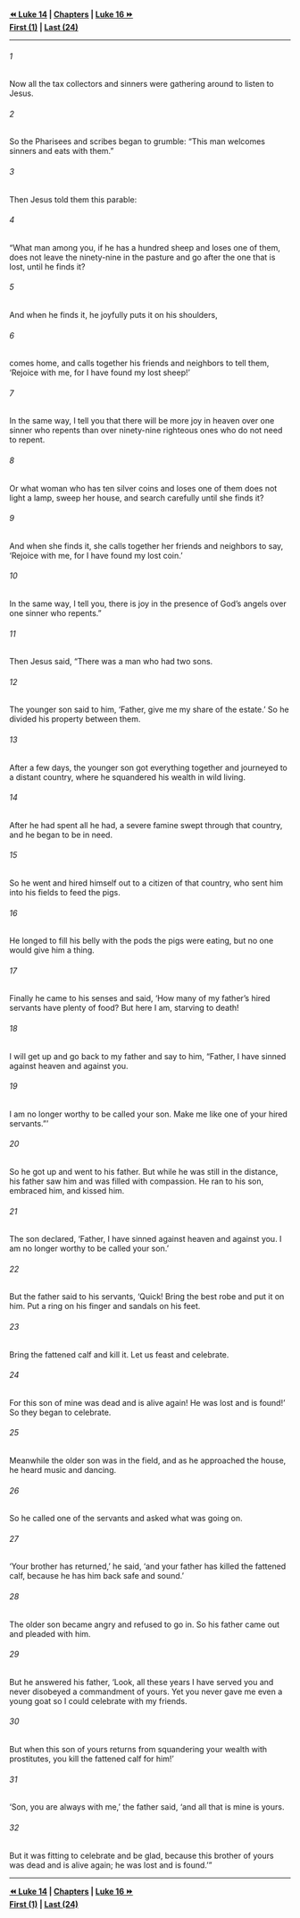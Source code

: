   
**[⏪ Luke 14](./Luke%2014.md) | [Chapters](./_index.md) | [Luke 16 ⏩](./Luke%2016.md)**  
**[First (1)](./Luke%201.md) | [Last (24)](./Luke%2024.md)**  
  
---  
  
###### 1  
Now all the tax collectors and sinners were gathering around to listen to Jesus.  
  
###### 2  
So the Pharisees and scribes began to grumble: “This man welcomes sinners and eats with them.”  
  
###### 3  
Then Jesus told them this parable:  
  
###### 4  
“What man among you, if he has a hundred sheep and loses one of them, does not leave the ninety-nine in the pasture and go after the one that is lost, until he finds it?  
  
###### 5  
And when he finds it, he joyfully puts it on his shoulders,  
  
###### 6  
comes home, and calls together his friends and neighbors to tell them, ‘Rejoice with me, for I have found my lost sheep!’  
  
###### 7  
In the same way, I tell you that there will be more joy in heaven over one sinner who repents than over ninety-nine righteous ones who do not need to repent.  
  
###### 8  
Or what woman who has ten silver coins and loses one of them does not light a lamp, sweep her house, and search carefully until she finds it?  
  
###### 9  
And when she finds it, she calls together her friends and neighbors to say, ‘Rejoice with me, for I have found my lost coin.’  
  
###### 10  
In the same way, I tell you, there is joy in the presence of God’s angels over one sinner who repents.”  
  
###### 11  
Then Jesus said, “There was a man who had two sons.  
  
###### 12  
The younger son said to him, ‘Father, give me my share of the estate.’ So he divided his property between them.  
  
###### 13  
After a few days, the younger son got everything together and journeyed to a distant country, where he squandered his wealth in wild living.  
  
###### 14  
After he had spent all he had, a severe famine swept through that country, and he began to be in need.  
  
###### 15  
So he went and hired himself out to a citizen of that country, who sent him into his fields to feed the pigs.  
  
###### 16  
He longed to fill his belly with the pods the pigs were eating, but no one would give him a thing.  
  
###### 17  
Finally he came to his senses and said, ‘How many of my father’s hired servants have plenty of food? But here I am, starving to death!  
  
###### 18  
I will get up and go back to my father and say to him, “Father, I have sinned against heaven and against you.  
  
###### 19  
I am no longer worthy to be called your son. Make me like one of your hired servants.”’  
  
###### 20  
So he got up and went to his father. But while he was still in the distance, his father saw him and was filled with compassion. He ran to his son, embraced him, and kissed him.  
  
###### 21  
The son declared, ‘Father, I have sinned against heaven and against you. I am no longer worthy to be called your son.’  
  
###### 22  
But the father said to his servants, ‘Quick! Bring the best robe and put it on him. Put a ring on his finger and sandals on his feet.  
  
###### 23  
Bring the fattened calf and kill it. Let us feast and celebrate.  
  
###### 24  
For this son of mine was dead and is alive again! He was lost and is found!’ So they began to celebrate.  
  
###### 25  
Meanwhile the older son was in the field, and as he approached the house, he heard music and dancing.  
  
###### 26  
So he called one of the servants and asked what was going on.  
  
###### 27  
‘Your brother has returned,’ he said, ‘and your father has killed the fattened calf, because he has him back safe and sound.’  
  
###### 28  
The older son became angry and refused to go in. So his father came out and pleaded with him.  
  
###### 29  
But he answered his father, ‘Look, all these years I have served you and never disobeyed a commandment of yours. Yet you never gave me even a young goat so I could celebrate with my friends.  
  
###### 30  
But when this son of yours returns from squandering your wealth with prostitutes, you kill the fattened calf for him!’  
  
###### 31  
‘Son, you are always with me,’ the father said, ‘and all that is mine is yours.  
  
###### 32  
But it was fitting to celebrate and be glad, because this brother of yours was dead and is alive again; he was lost and is found.’”  
  
  
---  
  
**[⏪ Luke 14](./Luke%2014.md) | [Chapters](./_index.md) | [Luke 16 ⏩](./Luke%2016.md)**  
**[First (1)](./Luke%201.md) | [Last (24)](./Luke%2024.md)**  
  
